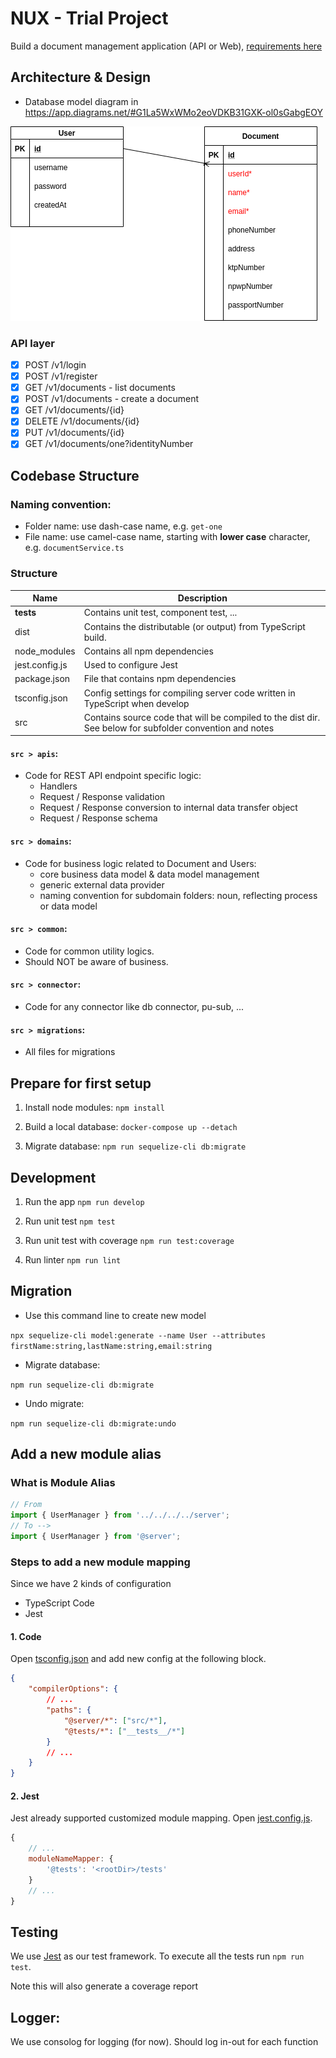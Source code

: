 # NUX - Trial Project

Build a document management application (API or Web), [requirements here](./docs/requirements.md)

## Architecture & Design

-   Database model diagram in https://app.diagrams.net/#G1La5WxWMo2eoVDKB31GXK-ol0sGabgEOY

![alt text](./docs/model_diagram.png)

### API layer

- [x] POST /v1/login
- [x] POST /v1/register
- [x] GET /v1/documents - list documents
- [x] POST /v1/documents - create a document
- [x] GET /v1/documents/{id}
- [x] DELETE /v1/documents/{id}
- [x] PUT /v1/documents/{id}
- [x] GET /v1/documents/one?identityNumber

## Codebase Structure

### Naming convention:

-   Folder name: use dash-case name, e.g. `get-one`
-   File name: use camel-case name, starting with **lower case** character, e.g. `documentService.ts`

### Structure

| Name                       | Description                                                                                                         |
| -------------------------- | ------------------------------------------------------------------------------------------------------------------- |
| __tests__                  | Contains unit test, component test, ...                                                                             |
| dist                       | Contains the distributable (or output) from TypeScript build.                                                       |
| node_modules               | Contains all npm dependencies                                                                                       |
| jest.config.js | Used to configure Jest                                                                                                          |
| package.json               | File that contains npm dependencies                                                                                 |
| tsconfig.json              | Config settings for compiling server code written in TypeScript when develop                                        |
| src                        | Contains source code that will be compiled to the dist dir. See below for subfolder convention and notes            |

#### `src > apis`:

-   Code for REST API endpoint specific logic:
    - Handlers
    - Request / Response validation
    - Request / Response conversion to internal data transfer object
    - Request / Response schema

#### `src > domains`:

-   Code for business logic related to Document and Users:
    - core business data model & data model management
    - generic external data provider
    - naming convention for subdomain folders: noun, reflecting process or data model

#### `src > common`:

-   Code for common utility logics.
-   Should NOT be aware of business.

#### `src > connector`:

-   Code for any connector like db connector, pu-sub, ...

#### `src > migrations`:

-  All files for migrations

## Prepare for first setup

1. Install node modules: `npm install`

2. Build a local database: `docker-compose up --detach`

3. Migrate database: `npm run sequelize-cli db:migrate`


## Development

1. Run the app `npm run develop`

2. Run unit test `npm test`

3. Run unit test with coverage `npm run test:coverage`

4. Run linter `npm run lint`

## Migration

- Use this command line to create new model

`npx sequelize-cli model:generate --name User --attributes firstName:string,lastName:string,email:string`

- Migrate database:

`npm run sequelize-cli db:migrate`

- Undo migrate:

`npm run sequelize-cli db:migrate:undo`


## Add a new module alias

### What is Module Alias


```ts
// From
import { UserManager } from '../../../../server';
// To -->
import { UserManager } from '@server';
```

### Steps to add a new module mapping

Since we have 2 kinds of configuration

-   TypeScript Code
-   Jest

#### 1. Code

Open [tsconfig.json](./tsconfig.json) and add new config at the following block.

```json
{
    "compilerOptions": {
        // ...
        "paths": {
            "@server/*": ["src/*"],
            "@tests/*": ["__tests__/*"]
        }
        // ...
    }
}
```

#### 2. Jest

Jest already supported customized module mapping. Open [jest.config.js](./jest.config.js).

```js
{
	// ...
	moduleNameMapper: {
		'@tests': '<rootDir>/tests'
	}
	// ...
}
```

## Testing

We use [Jest](https://facebook.github.io/jest/) as our test framework. To execute all the tests run `npm run test`.

Note this will also generate a coverage report

## Logger:

We use consolog for logging (for now).
Should log in-out for each function
